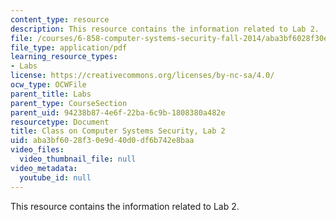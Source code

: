 ```yaml
---
content_type: resource
description: This resource contains the information related to Lab 2.
file: /courses/6-858-computer-systems-security-fall-2014/aba3bf6028f30e9d40d0df6b742e8baa_MIT6_858F14_lab2.pdf
file_type: application/pdf
learning_resource_types:
- Labs
license: https://creativecommons.org/licenses/by-nc-sa/4.0/
ocw_type: OCWFile
parent_title: Labs
parent_type: CourseSection
parent_uid: 94238b87-4e6f-22ba-6c9b-1808380a482e
resourcetype: Document
title: Class on Computer Systems Security, Lab 2
uid: aba3bf60-28f3-0e9d-40d0-df6b742e8baa
video_files:
  video_thumbnail_file: null
video_metadata:
  youtube_id: null
---
```

This resource contains the information related to Lab 2.